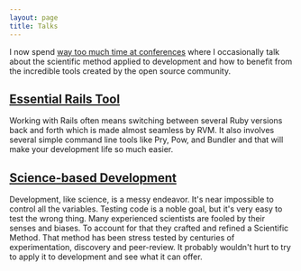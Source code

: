 ```yaml
---
layout: page
title: Talks
---
```


I now spend [way too much time at conferences](http://lanyrd.com/profile/olivierlacan/) where I occasionally talk about the scientific method applied to development and how to benefit from the incredible tools created by the open source community.

## [Essential Rails Tool](http://speakerdeck.com/olivierlacan/essential-rails-tools)
Working with Rails often means switching between several Ruby versions back and forth which is made almost seamless by RVM. It also involves several simple command line tools like Pry, Pow, and Bundler and that will make your development life so much easier.

## [Science-based Development](https://speakerdeck.com/olivierlacan/science-based-development)
Development, like science, is a messy endeavor. It's near impossible to control all the variables. Testing code is a noble goal, but it's very easy to test the wrong thing. Many experienced scientists are fooled by their senses and biases. To account for that they crafted and refined a Scientific Method. That method has been stress tested by centuries of experimentation, discovery and peer-review. It probably wouldn't hurt to try to apply it to development and see what it can offer.